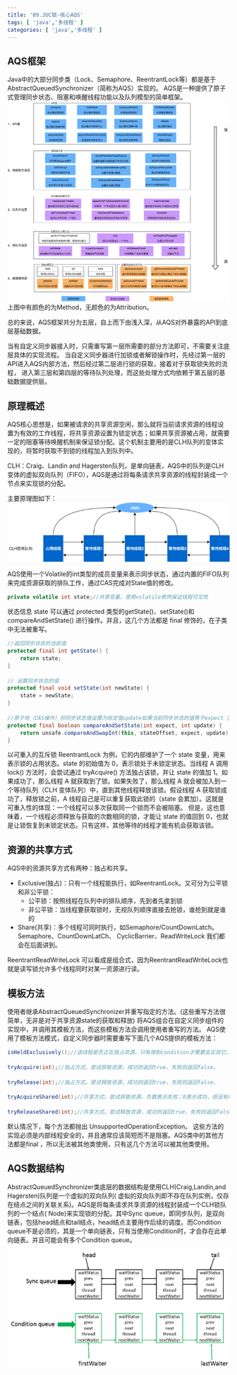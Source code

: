 ```yaml
---
title: '09.JUC锁-核心AQS'
tags: [ 'java','多线程' ]
categories: [ 'java','多线程' ]
---
```


## AQS框架

Java中的大部分同步类（Lock、Semaphore、ReentrantLock等）都是基于AbstractQueuedSynchronizer（简称为AQS）实现的。
AQS是一种提供了原子式管理同步状态、阻塞和唤醒线程功能以及队列模型的简单框架。
![AQS框架.png](./assets/fe271821e5af4302af39e9bc9ef4ac6e.png)
上图中有颜色的为Method，无颜色的为Attribution。

总的来说，AQS框架共分为五层，自上而下由浅入深，从AQS对外暴露的API到底层基础数据。

当有自定义同步器接入时，只需重写第一层所需要的部分方法即可，不需要关注底层具体的实现流程。
当自定义同步器进行加锁或者解锁操作时，先经过第一层的API进入AQS内部方法，然后经过第二层进行锁的获取，接着对于获取锁失败的流程，
进入第三层和第四层的等待队列处理，而这些处理方式均依赖于第五层的基础数据提供层。

## 原理概述

AQS核心思想是，如果被请求的共享资源空闲，那么就将当前请求资源的线程设置为有效的工作线程，将共享资源设置为锁定状态；如果共享资源被占用，就需要一定的阻塞等待唤醒机制来保证锁分配。这个机制主要用的是CLH队列的变体实现的，将暂时获取不到锁的线程加入到队列中。

CLH：Craig、Landin and Hagersten队列，是单向链表，AQS中的队列是CLH变体的虚拟双向队列（FIFO），AQS是通过将每条请求共享资源的线程封装成一个节点来实现锁的分配。

主要原理图如下：
![AQS原理概述.png](./assets/50c958379e724e4693045c411df58b9e.png)

AQS使用一个Volatile的int类型的成员变量来表示同步状态，通过内置的FIFO队列来完成资源获取的排队工作，通过CAS完成对State值的修改。

```java
private volatile int state;//共享变量，使用volatile修饰保证线程可见性
```

状态信息 state 可以通过 protected 类型的getState()、setState()和compareAndSetState() 进行操作。并且，这几个方法都是
final 修饰的，在子类中无法被重写。

```java
//返回同步状态的当前值
protected final int getState() {
    return state;
}

// 设置同步状态的值
protected final void setState(int newState) {
    state = newState;
}

//原子地（CAS操作）将同步状态值设置为给定值update如果当前同步状态的值等于expect（期望值）
protected final boolean compareAndSetState(int expect, int update) {
    return unsafe.compareAndSwapInt(this, stateOffset, expect, update);
}
```

以可重入的互斥锁 ReentrantLock 为例，它的内部维护了一个 state 变量，用来表示锁的占用状态。state 的初始值为 0，表示锁处于未锁定状态。当线程
A 调用 lock() 方法时，会尝试通过 tryAcquire() 方法独占该锁，并让 state 的值加 1。如果成功了，那么线程 A 就获取到了锁。如果失败了，那么线程
A 就会被加入到一个等待队列（CLH 变体队列）中，直到其他线程释放该锁。假设线程 A 获取锁成功了，释放锁之前，A
线程自己是可以重复获取此锁的（state 会累加）。这就是可重入性的体现：一个线程可以多次获取同一个锁而不会被阻塞。
但是，这也意味着，一个线程必须释放与获取的次数相同的锁，才能让
state 的值回到 0，也就是让锁恢复到未锁定状态。只有这样，其他等待的线程才能有机会获取该锁。



## 资源的共享方式

AQS中的资源共享方式有两种：独占和共享。

* Exclusive(独占)：只有一个线程能执行，如ReentrantLock。又可分为公平锁和非公平锁：
    * 公平锁：按照线程在队列中的排队顺序，先到者先拿到锁
    * 非公平锁：当线程要获取锁时，无视队列顺序直接去抢锁，谁抢到就是谁的
* Share(共享)：多个线程可同时执行，如Semaphore/CountDownLatch。Semaphore、CountDownLatCh、 CyclicBarrier、ReadWriteLock
  我们都会在后面讲到。

ReentrantReadWriteLock 可以看成是组合式，因为ReentrantReadWriteLock也就是读写锁允许多个线程同时对某一资源进行读。

## 模板方法

使用者继承AbstractQueuedSynchronizer并重写指定的方法。(这些重写方法很简单，无非是对于共享资源state的获取和释放)
将AQS组合在自定义同步组件的实现中，并调用其模板方法，而这些模板方法会调用使用者重写的方法。
AQS使用了模板方法模式，自定义同步器时需要重写下面几个AQS提供的模板方法：

```java
isHeldExclusively();//该线程是否正在独占资源。只有用到condition才需要去实现它。

tryAcquire(int);//独占方式。尝试获取资源，成功则返回true，失败则返回false。

tryRelease(int);//独占方式。尝试释放资源，成功则返回true，失败则返回false。

tryAcquireShared(int);//共享方式。尝试获取资源。负数表示失败；0表示成功，但没有剩余可用资源；正数表示成功，且有剩余资源。

tryReleaseShared(int);//共享方式。尝试释放资源，成功则返回true，失败则返回false。

```

默认情况下，每个方法都抛出 UnsupportedOperationException。 这些方法的实现必须是内部线程安全的，并且通常应该简短而不是阻塞。AQS类中的其他方法都是final
，所以无法被其他类使用，只有这几个方法可以被其他类使用。

## AQS数据结构

AbstractQueuedSynchronizer类底层的数据结构是使用CLH(Craig,Landin,and Hagersten)队列是一个虚拟的双向队列(
虚拟的双向队列即不存在队列实例，仅存在结点之间的关联关系)。AQS是将每条请求共享资源的线程封装成一个CLH锁队列的一个结点(
Node)来实现锁的分配。其中Sync queue，即同步队列，是双向链表，包括head结点和tail结点，head结点主要用作后续的调度。而Condition
queue不是必须的，其是一个单向链表，只有当使用Condition时，才会存在此单向链表。并且可能会有多个Condition queue。

![AQS的数据结构](./assets/62c02d0854ae4e52a5751259d92940cf.png)
